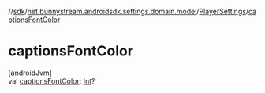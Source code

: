 //[sdk](../../../index.md)/[net.bunnystream.androidsdk.settings.domain.model](../index.md)/[PlayerSettings](index.md)/[captionsFontColor](captions-font-color.md)

# captionsFontColor

[androidJvm]\
val [captionsFontColor](captions-font-color.md): [Int](https://kotlinlang.org/api/latest/jvm/stdlib/kotlin/-int/index.html)?
